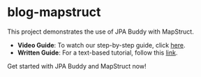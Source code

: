 # blog-mapstruct

This project demonstrates the use of JPA Buddy with MapStruct.

* **Video Guide**: To watch our step-by-step guide, click <a href="https://www.youtube.com/watch?v=-h2cw7vQGXQ">here</a>.
* **Written Guide**: For a text-based tutorial, follow this <a href="https://jpa-buddy.com/guides/use-dtos-and-mapstruct-mappers">link</a>.

Get started with JPA Buddy and MapStruct now!
